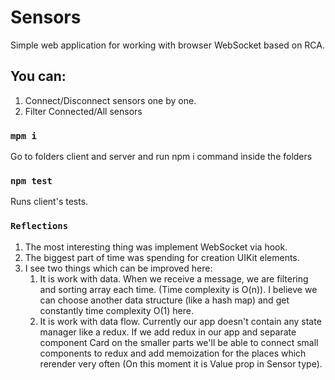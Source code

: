 # Sensors

Simple web application for working with browser WebSocket based on RCA.

## You can:

1. Connect/Disconnect sensors one by one.
2. Filter Connected/All sensors

### `mpm i`

Go to folders client and server and run npm i command inside the folders

### `npm test`

Runs client's tests.

### `Reflections`

1. The most interesting thing was implement WebSocket via hook.
2. The biggest part of time was spending for creation UIKit elements.
3. I see two things which can be improved here:
   1. It is work with data. When we receive a message, we are filtering and sorting array each time. (Time complexity is O(n)). I believe we can choose another data structure (like a hash map) and get constantly time complexity O(1) here.
   2. It is work with data flow. Currently our app doesn't contain any state manager like a redux. If we add redux in our app and separate component Card on the smaller parts we'll be able to connect small components to redux and add memoization for the places which rerender very often (On this moment it is Value prop in Sensor type).
